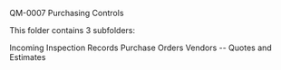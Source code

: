 QM-0007 Purchasing Controls

This folder contains 3 subfolders:

Incoming Inspection Records
Purchase Orders
Vendors -- Quotes and Estimates
